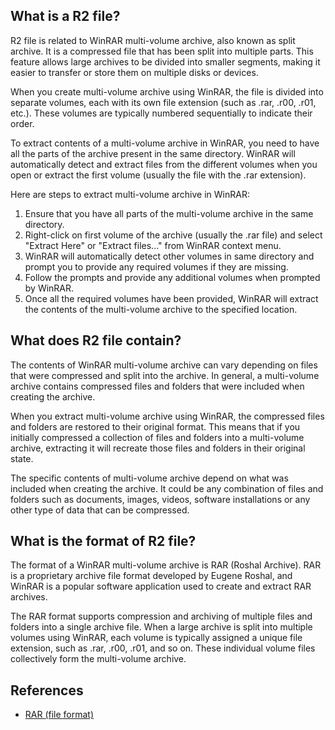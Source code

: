 ## What is a R2 file?

R2 file is related to WinRAR multi-volume archive, also known as split archive. It is a compressed file that has been split into multiple parts. This feature allows large archives to be divided into smaller segments, making it easier to transfer or store them on multiple disks or devices.

When you create multi-volume archive using WinRAR, the file is divided into separate volumes, each with its own file extension (such as .rar, .r00, .r01, etc.). These volumes are typically numbered sequentially to indicate their order.

To extract contents of a multi-volume archive in WinRAR, you need to have all the parts of the archive present in the same directory. WinRAR will automatically detect and extract files from the different volumes when you open or extract the first volume (usually the file with the .rar extension).

Here are steps to extract multi-volume archive in WinRAR:

1. Ensure that you have all parts of the multi-volume archive in the same directory.
2. Right-click on first volume of the archive (usually the .rar file) and select "Extract Here" or "Extract files..." from WinRAR context menu.
3. WinRAR will automatically detect other volumes in same directory and prompt you to provide any required volumes if they are missing.
4. Follow the prompts and provide any additional volumes when prompted by WinRAR.
5. Once all the required volumes have been provided, WinRAR will extract the contents of the multi-volume archive to the specified location.

## What does R2 file contain?

The contents of WinRAR multi-volume archive can vary depending on files that were compressed and split into the archive. In general, a multi-volume archive contains compressed files and folders that were included when creating the archive.

When you extract multi-volume archive using WinRAR, the compressed files and folders are restored to their original format. This means that if you initially compressed a collection of files and folders into a multi-volume archive, extracting it will recreate those files and folders in their original state.

The specific contents of multi-volume archive depend on what was included when creating the archive. It could be any combination of files and folders such as documents, images, videos, software installations or any other type of data that can be compressed.

## What is the format of R2 file?

The format of a WinRAR multi-volume archive is RAR (Roshal Archive). RAR is a proprietary archive file format developed by Eugene Roshal, and WinRAR is a popular software application used to create and extract RAR archives.

The RAR format supports compression and archiving of multiple files and folders into a single archive file. When a large archive is split into multiple volumes using WinRAR, each volume is typically assigned a unique file extension, such as .rar, .r00, .r01, and so on. These individual volume files collectively form the multi-volume archive.

## References
* [RAR (file format)](https://en.wikipedia.org/wiki/RAR_(file_format))
